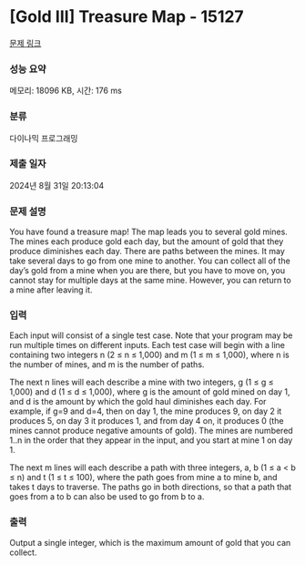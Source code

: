 # [Gold III] Treasure Map - 15127 

[문제 링크](https://www.acmicpc.net/problem/15127) 

### 성능 요약

메모리: 18096 KB, 시간: 176 ms

### 분류

다이나믹 프로그래밍

### 제출 일자

2024년 8월 31일 20:13:04

### 문제 설명

<p>You have found a treasure map! The map leads you to several gold mines. The mines each produce gold each day, but the amount of gold that they produce diminishes each day. There are paths between the mines. It may take several days to go from one mine to another. You can collect all of the day’s gold from a mine when you are there, but you have to move on, you cannot stay for multiple days at the same mine. However, you can return to a mine after leaving it.</p>

### 입력 

 <p>Each input will consist of a single test case. Note that your program may be run multiple times on different inputs. Each test case will begin with a line containing two integers n (2 ≤ n ≤ 1,000) and m (1 ≤ m ≤ 1,000), where n is the number of mines, and m is the number of paths.</p>

<p>The next n lines will each describe a mine with two integers, g (1 ≤ g ≤ 1,000) and d (1 ≤ d ≤ 1,000), where g is the amount of gold mined on day 1, and d is the amount by which the gold haul diminishes each day. For example, if g=9 and d=4, then on day 1, the mine produces 9, on day 2 it produces 5, on day 3 it produces 1, and from day 4 on, it produces 0 (the mines cannot produce negative amounts of gold). The mines are numbered 1..n in the order that they appear in the input, and you start at mine 1 on day 1.</p>

<p>The next m lines will each describe a path with three integers, a, b (1 ≤ a < b ≤ n) and t (1 ≤ t ≤ 100), where the path goes from mine a to mine b, and takes t days to traverse. The paths go in both directions, so that a path that goes from a to b can also be used to go from b to a.</p>

### 출력 

 <p>Output a single integer, which is the maximum amount of gold that you can collect.</p>

